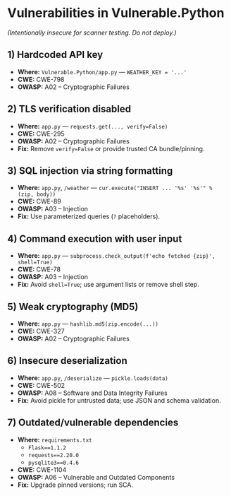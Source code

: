 # Vulnerabilities in Vulnerable.Python
_(Intentionally insecure for scanner testing. Do not deploy.)_

## 1) Hardcoded API key
- **Where:** `Vulnerable.Python/app.py` — `WEATHER_KEY = '...'`
- **CWE:** CWE-798
- **OWASP:** A02 – Cryptographic Failures

## 2) TLS verification disabled
- **Where:** `app.py` — `requests.get(..., verify=False)`
- **CWE:** CWE-295
- **OWASP:** A02 – Cryptographic Failures
- **Fix:** Remove `verify=False` or provide trusted CA bundle/pinning.

## 3) SQL injection via string formatting
- **Where:** `app.py`, `/weather` — `cur.execute("INSERT ... '%s' '%s'" % (zip, body))`
- **CWE:** CWE-89
- **OWASP:** A03 – Injection
- **Fix:** Use parameterized queries (`?` placeholders).

## 4) Command execution with user input
- **Where:** `app.py` — `subprocess.check_output(f'echo fetched {zip}', shell=True)`
- **CWE:** CWE-78
- **OWASP:** A03 – Injection
- **Fix:** Avoid `shell=True`; use argument lists or remove shell step.

## 5) Weak cryptography (MD5)
- **Where:** `app.py` — `hashlib.md5(zip.encode(...))`
- **CWE:** CWE-327
- **OWASP:** A02 – Cryptographic Failures

## 6) Insecure deserialization
- **Where:** `app.py`, `/deserialize` — `pickle.loads(data)`
- **CWE:** CWE-502
- **OWASP:** A08 – Software and Data Integrity Failures
- **Fix:** Avoid pickle for untrusted data; use JSON and schema validation.

## 7) Outdated/vulnerable dependencies
- **Where:** `requirements.txt`
  - `Flask==1.1.2`
  - `requests==2.20.0`
  - `pysqlite3==0.4.6`
- **CWE:** CWE-1104
- **OWASP:** A06 – Vulnerable and Outdated Components
- **Fix:** Upgrade pinned versions; run SCA.
